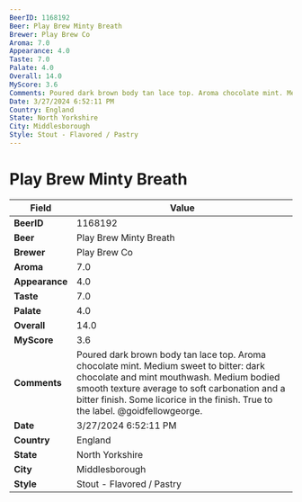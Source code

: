 ```yaml
---
BeerID: 1168192
Beer: Play Brew Minty Breath
Brewer: Play Brew Co
Aroma: 7.0
Appearance: 4.0
Taste: 7.0
Palate: 4.0
Overall: 14.0
MyScore: 3.6
Comments: Poured dark brown body tan lace top. Aroma chocolate mint. Medium sweet to bitter: dark chocolate and mint mouthwash. Medium bodied smooth texture average to soft carbonation and a bitter finish. Some licorice in the finish. True to the label. @goidfellowgeorge.
Date: 3/27/2024 6:52:11 PM
Country: England
State: North Yorkshire
City: Middlesborough
Style: Stout - Flavored / Pastry
---
```


# Play Brew Minty Breath

| Field         | Value |
|---------------|-------|
| **BeerID** | 1168192 |
| **Beer** | Play Brew Minty Breath |
| **Brewer** | Play Brew Co |
| **Aroma** | 7.0 |
| **Appearance** | 4.0 |
| **Taste** | 7.0 |
| **Palate** | 4.0 |
| **Overall** | 14.0 |
| **MyScore** | 3.6 |
| **Comments** | Poured dark brown body tan lace top. Aroma chocolate mint. Medium sweet to bitter: dark chocolate and mint mouthwash. Medium bodied smooth texture average to soft carbonation and a bitter finish. Some licorice in the finish. True to the label. @goidfellowgeorge. |
| **Date** | 3/27/2024 6:52:11 PM |
| **Country** | England |
| **State** | North Yorkshire |
| **City** | Middlesborough |
| **Style** | Stout - Flavored / Pastry |
